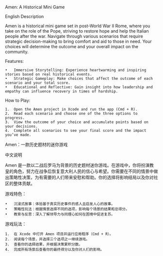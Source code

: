 Amen: A Historical Mini Game

English Description

Amen is a historical mini game set in post-World War II Rome, where you take on the role of the Pope, striving to restore hope and help the Italian people after the war. Navigate through various scenarios that require strategic decision-making to bring comfort and aid to those in need. Your choices will determine the outcome and your overall impact on the community.

Features:

	•	Immersive Storytelling: Experience heartwarming and inspiring stories based on real historical events.
	•	Strategic Gameplay: Make choices that affect the outcome of each scenario and your total score.
	•	Educational and Reflective: Gain insight into how leadership and empathy can influence recovery in times of hardship.

How to Play:

	1.	Open the Amen project in Xcode and run the app (Cmd + R).
	2.	Read each scenario and choose one of the three options to progress.
	3.	View the outcome of your choice and accumulate points based on your decisions.
	4.	Complete all scenarios to see your final score and the impact you’ve made.

Amen：一款历史题材的迷你游戏

中文说明

Amen 是一款以二战后罗马为背景的历史题材迷你游戏。在游戏中，你将扮演教皇的角色，努力在战争后恢复意大利人民的信心与希望。你需要在不同的情景中做出策略性决策，为有需要的人们带来安慰和帮助。你的选择将影响结局以及你对社区的整体贡献。

游戏特色：

	•	沉浸式故事：体验基于真实历史事件的感人且启发人心的故事。
	•	策略性玩法：根据情景选择不同的选项，影响每个场景的结果和总得分。
	•	教育与反思：深入了解领导力与同理心如何在困境中促进复苏。

游戏玩法：

	1.	在 Xcode 中打开 Amen 项目并运行应用程序（Cmd + R）。
	2.	阅读每个场景，并选择三个选项之一继续游戏。
	3.	查看你的选择结果，并根据决策累积分数。
	4.	完成所有场景后查看你的最终得分以及你对人们的影响。
